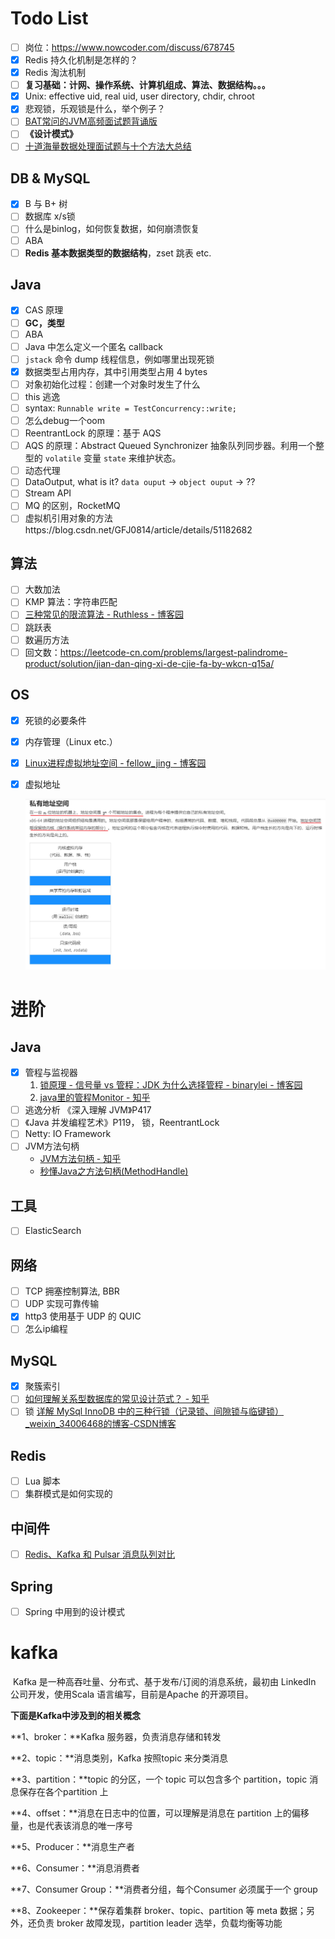 # Todo List

- [ ] 岗位：https://www.nowcoder.com/discuss/678745
- [x] Redis 持久化机制是怎样的？
- [x] Redis 淘汰机制
- [ ] **复习基础：计网、操作系统、计算机组成、算法、数据结构。。。**
- [x] Unix: effective uid, real uid, user directory, chdir, chroot
- [x] 悲观锁，乐观锁是什么，举个例子？
- [ ] [BAT常问的JVM高频面试题背诵版](https://mp.weixin.qq.com/s/r4uigbq5XyoFiB_206YM6Q?utm_source=wechat_session&utm_medium=social&utm_oi=741227338951315456&from=singlemessage&isappinstalled=0&scene=1&clicktime=1626354694&enterid=1626354694)
- [ ] **《设计模式》**
- [ ] [十道海量数据处理面试题与十个方法大总结](https://blog.csdn.net/v_JULY_v/article/details/6279498)

## DB & MySQL

- [x] B 与 B+ 树
- [ ] 数据库 x/s锁
- [ ] 什么是binlog，如何恢复数据，如何崩溃恢复
- [ ] ABA
- [ ] **Redis 基本数据类型的数据结构**，zset 跳表 etc.

## Java

- [x] CAS 原理
- [ ] **GC，类型**
- [ ] ABA
- [ ] Java 中怎么定义一个匿名 callback
- [ ] `jstack` 命令 dump 线程信息，例如哪里出现死锁
- [x] 数据类型占用内存，其中引用类型占用 4 bytes
- [ ] 对象初始化过程：创建一个对象时发生了什么
- [ ] this 逃逸
- [ ] syntax: `Runnable write = TestConcurrency::write;`
- [ ] 怎么debug一个oom
- [ ] ReentrantLock 的原理：基于 AQS
- [ ] AQS 的原理：Abstract Queued Synchronizer 抽象队列同步器。利用一个整型的 `volatile` 变量 `state` 来维护状态。
- [ ] 动态代理
- [ ] DataOutput, what is it? `data ouput` -> `object ouput` -> ??
- [ ] Stream API
- [ ] MQ 的区别，RocketMQ
- [ ] 虚拟机引用对象的方法https://blog.csdn.net/GFJ0814/article/details/51182682

## 算法

- [ ] 大数加法
- [ ] KMP 算法：字符串匹配
- [ ] [三种常见的限流算法 - Ruthless - 博客园](https://www.cnblogs.com/linjiqin/p/9707713.html)
- [ ] 跳跃表
- [ ] 数遍历方法
- [ ] 回文数：https://leetcode-cn.com/problems/largest-palindrome-product/solution/jian-dan-qing-xi-de-cjie-fa-by-wkcn-q15a/

## OS

- [x] 死锁的必要条件

- [x] 内存管理（Linux etc.）

- [x] [Linux进程虚拟地址空间 - fellow_jing - 博客园](https://www.cnblogs.com/fellow1988/p/6220710.html)

- [x] 虚拟地址

  ![image-20210701170231888](image-20210701170231888.png)

# 进阶

## Java

- [x] 管程与监视器
  1. [锁原理 - 信号量 vs 管程：JDK 为什么选择管程 - binarylei - 博客园](https://www.cnblogs.com/binarylei/p/12544002.html)
  2. [java里的管程Monitor - 知乎](https://zhuanlan.zhihu.com/p/87724639)
- [ ] 逃逸分析 《深入理解 JVM》P417
- [ ] 《Java 并发编程艺术》P119， 锁，ReentrantLock
- [ ] Netty: IO Framework
- [ ] JVM方法句柄
  - [JVM方法句柄 - 知乎](https://zhuanlan.zhihu.com/p/120955469)
  - [秒懂Java之方法句柄(MethodHandle)](https://blog.csdn.net/ShuSheng0007/article/details/107066856)

## 工具

- [ ] ElasticSearch

## 网络

- [ ] TCP 拥塞控制算法, BBR
- [ ] UDP 实现可靠传输
- [x] http3 使用基于 UDP 的 QUIC
- [ ] 怎么ip编程

## MySQL

- [x] 聚簇索引
- [ ] [如何理解关系型数据库的常见设计范式？ - 知乎](https://www.zhihu.com/question/24696366)
- [ ] 锁   [详解 MySql InnoDB 中的三种行锁（记录锁、间隙锁与临键锁）_weixin_34006468的博客-CSDN博客](https://blog.csdn.net/weixin_34006468/article/details/88039873)

## Redis

- [ ] Lua 脚本
- [ ] 集群模式是如何实现的

## 中间件

- [ ] [Redis、Kafka 和 Pulsar 消息队列对比](https://mp.weixin.qq.com/s/-X2XXISdcBMFOahtlQsTgg)

## Spring

- [ ] Spring 中用到的设计模式

# kafka

​    Kafka 是一种高吞吐量、分布式、基于发布/订阅的消息系统，最初由 LinkedIn 公司开发，使用Scala 语言编写，目前是Apache 的开源项目。

**下面是Kafka中涉及到的相关概念**

**1、broker：**Kafka 服务器，负责消息存储和转发

**2、topic：**消息类别，Kafka 按照topic 来分类消息

**3、partition：**topic 的分区，一个 topic 可以包含多个 partition，topic 消息保存在各个partition 上

**4、offset：**消息在日志中的位置，可以理解是消息在 partition 上的偏移量，也是代表该消息的唯一序号

**5、Producer：**消息生产者

**6、Consumer：**消息消费者

**7、Consumer Group：**消费者分组，每个Consumer 必须属于一个 group

**8、Zookeeper：**保存着集群 broker、topic、partition 等 meta 数据；另外，还负责 broker 故障发现，partition leader 选举，负载均衡等功能
